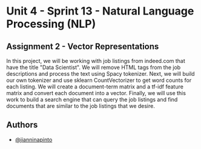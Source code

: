 # Unit 4 - Sprint 13 - Natural Language Processing (NLP)

## Assignment 2 - Vector Representations

In this project, we will be working with job listings from indeed.com that have the title "Data Scientist". We will remove HTML tags from the job descriptions and process the text using Spacy tokenizer. Next, we will build our own tokenizer and use sklearn CountVectorizer to get word counts for each listing. We will create a document-term matrix and a tf-idf feature matrix and convert each document into a vector. Finally, we will use this work to build a search engine that can query the job listings and find documents that are similar to the job listings that we desire.
## Authors

- [@jianninapinto](https://www.github.com/jianninapinto)


